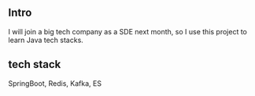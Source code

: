 ## Intro
I will join a big tech company as a SDE next month, so I use this project to learn Java tech stacks.

## tech stack
SpringBoot, Redis, Kafka, ES